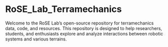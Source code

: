 # RoSE_Lab_Terramechanics

Welcome to the RoSE Lab’s open-source repository for terramechanics data, code, and resources. This repository is designed to help researchers, students, and enthusiasts explore and analyze interactions between robotic systems and various terrains.
